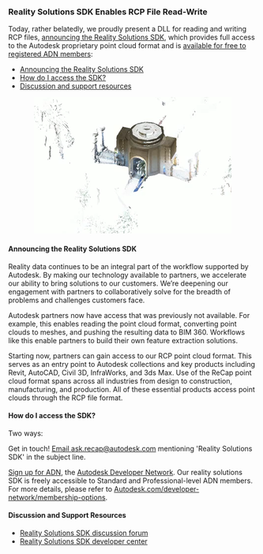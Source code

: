 <head>
<meta http-equiv="Content-Type" content="text/html; charset=utf-8">
<link rel="stylesheet" type="text/css" href="bc.css">
<script src="run_prettify.js" type="text/javascript"></script>
<!--
<script src="https://google-code-prettify.googlecode.com/svn/loader/run_prettify.js" type="text/javascript"></script>
-->
</head>

<!---


 #RevitAPI @AutodeskRevit #bim #dynamobim @AutodeskForge #ForgeDevCon 

Today, we proudly present a DLL for reading and writing RCP files,
announcing the Reality Solutions SDK,
providing full access to the Autodesk proprietary point cloud format
&ndash; Announcing the Reality Solutions SDK
&ndash; How do I access the SDK?
&ndash; Discussion and support resources...

-->

### Reality Solutions SDK Enables RCP File Read-Write

Today, rather belatedly, we proudly present a DLL for reading and writing RCP files,
[announcing the Reality Solutions SDK](http://blogs.autodesk.com/recap/announcing-the-reality-solutions-sdk),
which provides full access to the Autodesk proprietary point cloud format and
is [available for free to registered ADN members](https://adn.autodesk.io/index.php?r=custom_pages%2Fview&id=174):

- [Announcing the Reality Solutions SDK](#2) 
- [How do I access the SDK?](#3) 
- [Discussion and support resources](#4) 


<center>
<img src="img/point_cloud_feature_extraction_crop.png" alt="Point cloud" width="400">
</center>

#### <a name="2"></a> Announcing the Reality Solutions SDK

Reality data continues to be an integral part of the workflow supported by Autodesk.
By making our technology available to partners, we accelerate our ability to bring solutions to our customers.
We’re deepening our engagement with partners to collaboratively solve for the breadth of problems and challenges customers face.

Autodesk partners now have access that was previously not available.
For example, this enables reading the point cloud format, converting point clouds to meshes, and pushing the resulting data to BIM 360.
Workflows like this enable partners to build their own feature extraction solutions.

Starting now, partners can gain access to our RCP point cloud format.
This serves as an entry point to Autodesk collections and key products including Revit, AutoCAD, Civil 3D, InfraWorks, and 3ds Max.
Use of the ReCap point cloud format spans across all industries from design to construction, manufacturing, and production.
All of these essential products access point clouds through the RCP file format.

#### <a name="3"></a> How do I access the SDK?

Two ways:

Get in touch! [Email ask.recap@autodesk.com](mailto:ask.recap@autodesk.com) mentioning 'Reality Solutions SDK' in the subject line.

[Sign up for ADN](http://autodesk.com/joinadn),
the [Autodesk Developer Network](http://autodesk.com/adn).
Our reality solutions SDK is freely accessible to Standard and Professional-level ADN members.
For more details, please refer
to [Autodesk.com/developer-network/membership-options](http://autodesk.com/developer-network/membership-options).

#### <a name="4"></a> Discussion and Support Resources

- [Reality Solutions SDK discussion forum](https://forums.autodesk.com/t5/reality-solutions-sdk-group/gp-p/6025)
- [Reality Solutions SDK developer center](https://www.autodesk.com/developer-network/platform-technologies/reality-solutions-sdk)
